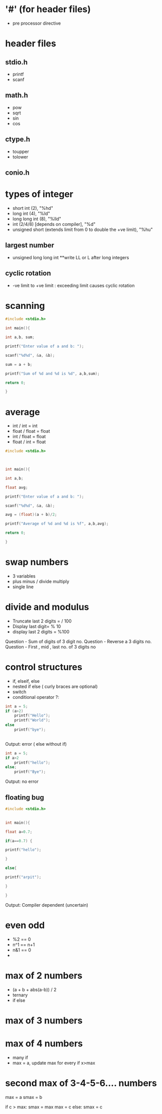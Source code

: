 
# '#' (for header files)
- pre processor directive


# header files

## stdio.h
- printf
- scanf
## math.h
- pow
- sqrt
- sin
- cos
## ctype.h
- toupper
- tolower
## conio.h



# types of integer
- short int (2), "%hd"
- long int (4), "%ld"
- long long int (8), "%lld"
- int (2/4/8) [depends on compiler], "%d"
- unsigned short (extends limit from 0 to double the +ve limit), "%hu"

## largest number
- unsigned long long int
**write LL or L after long integers

## cyclic rotation
- -ve limit to +ve limit : exceeding limit causes cyclic rotation

# scanning
```c
#include <stdio.h>

int main(){

int a,b, sum;

printf("Enter value of a and b: ");

scanf("%d%d", &a, &b);

sum = a + b;

printf("Sum of %d and %d is %d", a,b,sum);

return 0;

}
```
# average
- int / int = int
- float / float = float
- int / float = float
- float / int = float
```c
#include <stdio.h>

  

int main(){

int a,b;

float avg;

printf("Enter value of a and b: ");

scanf("%d%d", &a, &b);

avg = (float)(a + b)/2;

printf("Average of %d and %d is %f", a,b,avg);

return 0;

}
```


# swap numbers

- 3 variables
- plus minus / divide multiply
- single line 



# divide and modulus

- Truncate last 2 digits = / 100
- Display last digit= % 10
- display last 2 digits = %100

Question - Sum of digits of 3 digit no.
Question - Reverse a 3 digits no.
Question - First , mid , last no. of 3 digits no


# control structures
- if, elseif, else
- nested if else ( curly braces are optional)
- switch
- conditional operator ?:

```c
int a = 5;
if (a>2)
	printf("Hello");
	printf("World");
else
	printf("bye");
	
```
Output: error ( else without if)

```c
int a = 5;
if a>2
	printf("hello");
else;
	printf("Bye");
```
Output: no error


## floating bug

```c
#include <stdio.h>

  
int main(){

float a=0.7;

if(a==0.7) {

printf("hello");

}

else{

printf("arpit");

}

}
```
Output: Compiler dependent (uncertain)

# even odd
- %2 == 0
- n^1 == n+1
- n&1 == 0
- 
# max of 2 numbers
- (a + b + abs(a-b)) / 2
- ternary
- if else

# max of 3 numbers


# max of 4 numbers
- many if
- max = a, update max for every if x>max

# second max of 3-4-5-6.... numbers

max = a
smax = b

if c > max:
	smax = max
	max = c
else:
	smax = c